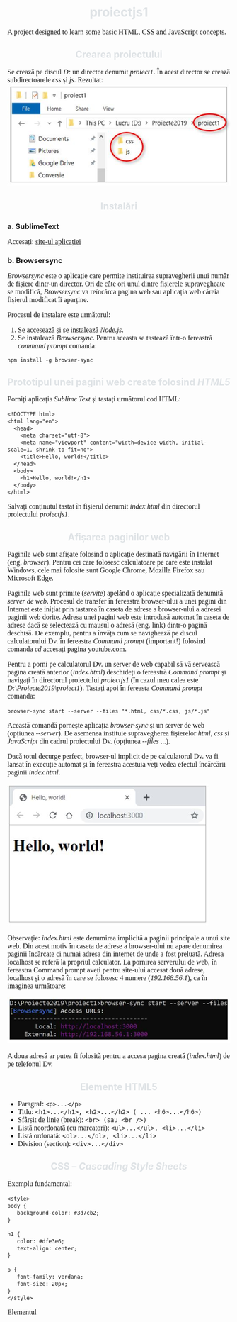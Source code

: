 # proiectjs1


A project designed to learn some basic HTML, CSS and JavaScript concepts.

## Crearea proiectului 
Se crează pe discul *D:* un director denumit *proiect1*. În acest director se crează subdirectoarele *css* și *js*.
Rezultat:
![Img. 1](/images/poza1.jpg)

## Instalări 
### a.	SublimeText
Accesați: [site-ul aplicației](https://www.sublimetext.com/) 

### b.	Browsersync
*Browsersync* este o aplicație care permite instituirea supravegherii unui număr de fișiere dintr-un director.  Ori de câte ori unul dintre fișierele supravegheate se modifică, *Browsersync* va reîncărca pagina web sau aplicația web căreia fișierul modificat îi aparține.

Procesul de instalare este următorul:
1.	Se accesează [](https://nodejs.org/en/) și se instalează *Node.js*.  
2.	Se instalează *Browsersync*. Pentru aceasta se tastează într-o fereastră *command prompt* comanda:
```
npm install -g browser-sync
```

## Prototipul unei pagini web create folosind *HTML5*
Porniți aplicația *Sublime Text* și tastați următorul cod HTML:
```
<!DOCTYPE html>
<html lang="en">
  <head>
    <meta charset="utf-8">
    <meta name="viewport" content="width=device-width, initial-scale=1, shrink-to-fit=no">
    <title>Hello, world!</title>
  </head>
  <body>
    <h1>Hello, world!</h1>
  </body>
</html>
```
Salvați conținutul tastat în fișierul denumit *index.html* din directorul proiectului *proiectjs1*.

## Afișarea paginilor web
Paginile web sunt afișate folosind o aplicație destinată navigării în Internet (eng. *browser*). Pentru cei care folosesc calculatoare pe care este instalat Windows, cele mai folosite sunt Google Chrome, Mozilla Firefox sau Microsoft Edge.

Paginile web sunt primite (*servite*) apelând o aplicație specializată denumită *server de web*. Procesul de transfer în fereastra browser-ului a unei pagini din Internet este inițiat prin tastarea în caseta de adrese a browser-ului a adresei paginii web dorite. Adresa unei pagini web este introdusă automat în caseta de adrese dacă se selectează cu mausul o adresă (eng. link) dintr-o pagină deschisă. De exemplu, pentru a învăța cum se navighează pe discul calculatorului Dv. în fereastra *Command prompt* (important!) folosind comanda *cd* accesați pagina [youtube.com](https://www.youtube.com/watch?v=sjaCgavMO18).

Pentru a porni pe calculatorul Dv. un server de web capabil să vă servească pagina creată anterior (*index.html*) deschideți o fereastră *Command prompt* și navigați în directorul proiectului *proiectjs1* (în cazul meu calea este *D:\Proiecte2019\proiect1*).
Tastați apoi în fereasta *Command prompt* comanda:
```
browser-sync start --server --files "*.html, css/*.css, js/*.js"
```
Această comandă pornește aplicația *browser-sync* și un server de web (opțiunea *--server*). De asemenea instituie supravegherea fișierelor *html*, *css* și *JavaScript* din cadrul proiectului Dv. (opțiunea *--files* ...).

Dacă totul decurge perfect, browser-ul implicit de pe calculatorul Dv. va fi lansat în execuție automat și în fereastra acestuia veți vedea efectul încărcării paginii *index.html*.

![Img. 2](/images/poza2.jpg)

Observație: *index.html* este denumirea implicită a paginii principale a unui site web. Din acest motiv în caseta de adrese a browser-ului nu apare denumirea paginii încărcate ci numai adresa din internet de unde a fost preluată. Adresa localhost se referă la propriul calculator. La pornirea serverului de web, în fereastra Command prompt aveți pentru site-ului accesat două adrese, localhost și o adresă în care se folosesc 4 numere (*192.168.56.1*), ca în imaginea următoare:

![Img. 3](/images/poza3.jpg)

A doua adresă ar putea fi folosită pentru a accesa pagina creată (*index.html*) de pe telefonul Dv. 

## Elemente HTML5
- Paragraf: `<p>...</p>`
- Titlu: `<h1>...</h1>, <h2>...</h2> ( ... <h6>...</h6>)`
- Sfârșit de linie (break): `<br> (sau <br />)`
- Listă neordonată (cu marcatori): `<ul>...</ul>, <li>...</li>`
- Listă ordonată: `<ol>...</ol>, <li>...</li>`
- Division (section): `<div>...</div>`

## CSS – *Cascading Style Sheets*
Exemplu fundamental:
```
<style>
body {
   background-color: #3d7cb2;
}

h1 {
   color: #dfe3e6;
   text-align: center;
}

p {
   font-family: verdana;
   font-size: 20px;
}
</style>
```
Elementul *<style>* se plasează în secțiunea *<head>* a paginii *index.html*.
  
Exemplu de rezultat posibil:
```
<!DOCTYPE html>
<html lang="en">
<head>
	<!-- poveste ... -->
	<meta charset="utf-8">
	<meta name="viewport" content="width=device-width, initial-scale=1, shrink-to-fit=no">
	<title>Proiect 1</title>
	<style>
body {
   background-color: #3d7cb2;
}

h1, h2 {
   color: #dfe3e6;
   text-align: center;
}

p, li {
   font-family: verdana;
   font-size: 16px;
}
</style>

</head>
<body>
	<div>
	<h2>Primul proiect</h2>
	<p>Acest proiect ne acomodează cu principiile HTML.<br>Este vorba despre un proiect simplu, de vară.</p>
	<p>Lorem ipsum dolor sit amet, consectetur adipisicing elit, sed do eiusmod tempor incididunt ut labore et dolore magna aliqua. Ut enim ad minim veniam, quis nostrud exercitation ullamco laboris nisi ut aliquip ex ea commodo consequat. Duis aute irure dolor in reprehenderit in voluptate velit esse cillum dolore eu fugiat nulla pariatur. 
    
Excepteur sint occaecat cupidatat non proident, sunt in culpa qui officia deserunt mollit anim id est laborum.<br><a href="https://www.w3schools.com">This is a link</a></p>
	<ol>
		<li>Primul element</li>
		<li>Al doilea element...</li>
	</ol>
</div>
</body>
</html>
```

Continuarea (pentru curioși :)) la adresa [w3schools.com](https://www.w3schools.com/css/css_intro.asp) ...

## Și în sfârșit, JavaScript :anguished:!
Paginile Web pot conţine pe lângă ansamblul de elemente care formează informaţia afişată şi secvenţe de cod care contribuie la realizarea unor efecte deosebite. Sunt deja consacrate galeriile de imagini, meniurile derulante sau efectele declanşate cu ajutorul mouse-ului care amplifică senzaţia de interactivitate. Pentru toate acestea s-a creat JavaScript, un limbaj derivat din C.

### Inserarea secvenţelor de cod JavaScript
Codul JavaScript se rulează în cadrul unui *interpretor de comenzi* integrat în aplicaţia de navigare în Internet. Se spune că JavaScript este un limbaj interpretat (spre deosebire de C sau C++ care sunt limbaje compilate). Limbajele interpretate se mai numesc şi limbaje de scriptare (eng. *scripting languages*).

O aplicaţie Web este însă o aplicaţie în *arhitectură client-server*, componenta *client* fiind executată în aplicaţia de navigare. Din această perspectivă, JavaScript este limbajul destinat scrierii componentei client. Pentru *componenta server*, programarea se face frecvent în PHP, PYTHON sau chiar în Javascript (folosind [Node.js](https://www.tutorialsteacher.com/nodejs/create-nodejs-web-server)). 

Inserarea codului JavaScript într-un document hipertext se realizează folosind un element *<script>*. Acesta poate conține cod JavaScript sau o referință la un fişier *.js* care conţine codul necesar. Exemplu de utilizare a unui element *<script>*:

```
   <script>
      // Se inserează liniile de cod
   </script>
```

sau:

```
   <script src="js/program.js"></script>
```

Deşi un element *&lt;script>* poate fi plasat oriunde într-un fişier .html, există totuşi două locuri în care acesta este inserat cu precădere, respectiv la început, în *&lt;head>*, sau la sfârşit, înainte de *&lt;/body>*. Plasarea unui element *&lt;script>* la sfârşitul paginii are avantajul de a nu afecta sensibil viteza de afişare a acesteia, deoarece browser-ul tratează elementele conţinute în fişierul hipertext în ordine. Dacă elementul *&lt;script>* este plasat la început, pagina se va afişa doar după încărcarea codului pe care acesta îl conține.

O pagină poate avea mai multe elemente *&lt;script>*.

### Exemple fundamentale

**1. Afișarea unui mesaj dintr-un script JavaScript

```
<DOCTYPE! html>
<html>
<head>
	<meta charset="utf-8">
	<title>Java Script</title>
	<meta name="viewport" content="width=device-width, initial-scale=1, shrink-to-fit=no">
</head>
<body>
	<script>
		alert("Mesaj din script: Spor!");
	</script>
	<h1>Titlul paginii</h1>
	<p>Lorem ipsum dolor sit amet, consectetur adipisicing elit, sed do eiusmod
	tempor incididunt ut labore et dolore magna aliqua. Ut enim ad minim veniam,
	quis nostrud exercitation ullamco laboris nisi ut aliquip ex ea commodo
	consequat.</p>
</body>
</html>
```

Încărcarea paginii va produce afișarea unei mici ferestre:

![Img. 4](/images/poza4.jpg)


**2. Declararea și utilizarea unor variabile

```
<!DOCTYPE html>
<html>
<head>
   <meta charset="UTF-8">
   <title>Programarea in JavaScript</title>
</head>
<body>
    <h1>O pagină HTML</h1>
    <p>Aceasta este o pagină HTML.</p>
    <p>Ea poate fi deschisă în diferite browsere:</p>
    <ul>
        <li>Internet Explorer</li>
        <li>Mozilla Firefox</li>
        <li>Google Chrome</li>
        <li>Opera, etc.</li>
    </ul>
    <script>
        var i = 100;
        console.log("i = ", i);
    </script>
</body>
</html>
```

Funcția apelată în finalul scriptului, *console.log()*, produce afișarea unei linii în *consola* browser-ului. Pentru a afișa consola, în funcție de browser-ul utilizat, se va apăsa o anumită combinație de taste.

* Google Chrome: F12 sau Ctrl+Shift+J;
* Safari: Ctrl+Alt+I;
* Firefox: Ctrl+Shift+K;

### Variabile
Ca în orice limbaj de programare, variabilele sunt containere folosite pentru a păstra valori. Pentru a declara o variabilă se foloseşte cuvântul rezervat var. Declararea unei variabile poate fi cumulată cu iniţializarea ei. Exemple:

```
   var nrLinii = 7;
   var sumaInt = 12 + 45;
   var coleg, prieteni;
   var anul=2014, luna=10, ziua=14;
```

În exemplele prezentate primele variabile (*nrLinii* şi *sumaInt*) sunt iniţializate în momentul declarării iar următoarele două (*coleg* şi *prieteni*) sunt doar declarate, urmând să fie iniţializate ulterior. Evident, o variabilă neiniţializată nu poate fi folosită decât după ce primeşte o valoare printr-o atribuire. Până la inițializare o variabilă are tipul *undefined* (nedefinit).

Denumirea unei variabile începe cu o literă şi poate conţine litere, cifre şi `'_'` (*underscore*). De obicei programatorii folosesc denumiri sugestive, formate prin alăturarea mai multor cuvinte. Pentru a face inteligibil numele astfel obţinut, cuvintele care îl compun sunt separate prin `'_'` sau încep cu o literă mare (variantă denumită sugestiv *camelCase*).

### Tipul unei variabile

Tipul unei variabile se stabileşte automat, în momentul iniţializării.

În JavaScript sunt definite următoarele tipuri:

* Number,
* String,
* Boolean,
* Object,
* null și
* undefined.
Observații: 
1. *null* diferă de *undefined* prin faptul că *undefined* este tipul unei variabile care încă nu a fost inițializată iar *null* este tipul unei variabile căreia i s-a dat valoarea *null* cu scopul de a impune lipsa unei valori.

2. O variabilă iniţializată poate primi ulterior altă valoare, de acelaşi tip sau având un tip diferit, caz în care îşi modifică automat tipul. Exemple:

```
   var varianta = 7;   //  varianta este de tip Number
   varianta = "Fructe de pădure";  //  varianta devine String
```

3. Şirurile de caractere pot fi delimitate atât prin ghilimele ("sir cu ghilimele") cât şi prin caractere apostrof ('sir cu apostrof').

### Şiruri de valori

Pe lângă tipurile simple, în JavaScript se pot declara şiruri de valori (eng. *arrays*) şi obiecte. Spre deosebire de limbajele puternic tipizate (C++, Java, C# etc.) în JavaScript şirurile de valori pot conţine elemente de diferite tipuri. Exemple:

```
   var intregi = [11, 21, 3, 45, 5];  //  sir de intregi, ca în C++
   var sir = ["Ambasador", 2300, "Functionar", 1800]; //  JavaScript!
   var nume = ["Ionescu", 1200, "Popa", 3400, "Alexandru", "Oltean"];
```

Un element al unui şir de valori poate fi accesat folosind indici, astfel:

```
   var unNume = nume[2];  //  Popa, pozitia a 3-a
```

Ca şi în C, numărarea elementelor începe de la 0.

Pentru a cunoaşte lungimea şirului se poate accesa proprietatea *length* scriind *nume.length* (va returna 6).

Şirurile din JavaScript pot conţine orice valori, inclusiv obiecte sau alte şiruri.

Tablourile bidimensionale se definesc asfel:

```
   var rude = [
      ["Ionescu", "Popa", "Alexandru"],
      ["23", "12", "34"]
   ];
```

Pentru a accesa elemente dintr-un astfel de tablou se vor folosi doi indici, ca înlimbajul C:

```
   nume = rude[0][0]; // Ionescu
   varsta = rude[1][0]; // 23
   nr = rude[1][2];     // 34
```

Observaţie: Ca şi în C, `rude[0]` reprezintă şirul `["Ionescu", "Popa", "Alexandru"]` iar `rude[1]` şirul `["23", "12", "34"]`.

Pentru a adăuga un element la sfârşitul unui şir se foloseşte funcţia *push()*. Exemplu:

```
   nume.push("Alexandra");
   console.log("Lungimea sirului: " + nume.length);  //  Afiseaza: Lungimea sirului: 7
```

### Aplicație

Se propune realizarea unei mici aplicații web care să afișeze tabla înmulțirii cu 7 si apoi, după generalizeare, să afișeze tabla înmulțirii cu orice număr.

**Varianta 1**

```
<DOCTYPE! html>
<html>
<head>
	<meta charset="utf-8">
	<title>Java Script</title>
</head>
<body>
	<h1>Tabla înmulțirii cu 7</h1>
	<p>7 x 1 = <script>document.write(7*1);</script><br>
		7 x 2 = <script>document.write(7*2);</script><br>
		7 x 3 = <script>document.write(7*3);</script><br>
	</p>
</body>
</html>
```
Funcția document.write() permite scrierea în pagină a unui șir de caractere. Este oarecum asemănătoare funcției console.log().

![Img. 5](/images/poza5.jpg)

Comentariu: Soluția prezentată este rudimentară deoarececare utilizează nejustificat de multe elemente `<script>`.


**Varianta 2**

```
<DOCTYPE! html>
<html>
<head>
	<meta charset="utf-8">
	<title>Java Script</title>
</head>
<body>
	<h1>Tabla înmulțirii cu 7</h1>
	<p>
	<script>
	document.write("7 x 1 = " + 7*1 + "<br>");
	document.write("7 x 2 = " + 7*2 + "<br>");
	document.write("7 x 3 = " + 7*3 + "<br>");
        </script>
	</p>
</body>
</html>
```
Comentariu: Evident, tot o soluție rudimentară deoarece pentru fiecare linie de pe ecran se apelează *document.write()*, deși se poate observa că s-ar putea automatiza generarea liniilor scriind un ciclu *for*.

**Varianta 3**

```
<DOCTYPE! html>
<html>
<head>
	<meta charset="utf-8">
	<title>Java Script</title>
</head>
<body>
	<h1>Tabla înmulțirii cu 7</h1>
	<p>
	<script>
	   var n = 7, i;
	   for(i=1; i <= 10; i++) {
	      document.write(n + " x " + i + " = " + n*i + "<br>");
	   }
	</script>
	</p>
</body>
</html>
```
Comentariu: O soluție corectă.

**Generalizare**

Pentru a genera table înmulțirii cu orice număr, valoarea variabilei n poate fi citită folosind window.prompt(). Această funcție afișează o fereastră conținând un mesaj și o casetă de text în care se poate tasta o valoare.

![Img. 6](/images/poza6.jpg)

```
<DOCTYPE! html>
<html>
<head>
	<meta charset="utf-8">
	<title>Java Script</title>
	<script>
    	var n = prompt("Tabla înmulțirii cu n. Introduceți n: ");
    </script>
</head>
<body>
	<h1>Tabla înmulțirii cu <script>document.write(n);</script></h1> 
	<p>
	<script>
	var i;
	for(i=1; i<=10; i++) {
		document.write(n + " x " + i + " = " + n*i + "<br>");
	}
	</script>
	</p>
</body>
</html>
```
Rezultat:

![Img. 7](/images/poza7.jpg)

Se poate rescrie aplicația astfel încât codul JavaScript să fie înregistrat într-un fișier denumit *tabla.js*, astfel:


```
<DOCTYPE! html>
<html>
<head>
	<meta charset="utf-8">
	<title>Java Script</title>
</head>
<body>
	<h1 id="titlu"></h1>
	<p id="tabla"></p>
	<script src="js/tabla.js"></script>
</body>
</html>
```

Scriptul javascript *tabla.js* este următorul:

```
var n = 9;
var tit = document.querySelector("h1");
var parag = document.querySelector('p');

tit.innerHTML = "Tabla inmultirii cu " + n;
var sir= "", i;
for(i=1; i<=10; i++) {
	sir = sir + n + " x " + i + " = " + n * i + "<br>";
}
console.log("sir: " + sir);
parag.innerHTML = sir;
```

**Observație:**
Cele două elemente care intervin în cod, &lt;h1> si &lt;p> au atribute *id* (*titlu* respectiv *tabla*). Valorile atributelor *id* sunt prin definiție unice în cadrul unei pagini web. În astfel de cazuri memorarea lor în variabile ale scriptului se realizează folosind valorile atributelor *id*, astfel:

```
var tit = document.querySelector("#titlu");
var parag = document.querySelector('#tabla');
```


